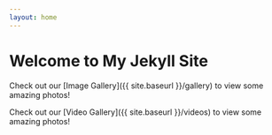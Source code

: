 ```yaml
---
layout: home
---
```


<h1>Welcome to My Jekyll Site</h1>

Check out our [Image Gallery]({{ site.baseurl }}/gallery) to view some amazing photos!

Check out our [Video Gallery]({{ site.baseurl }}/videos) to view some amazing photos!